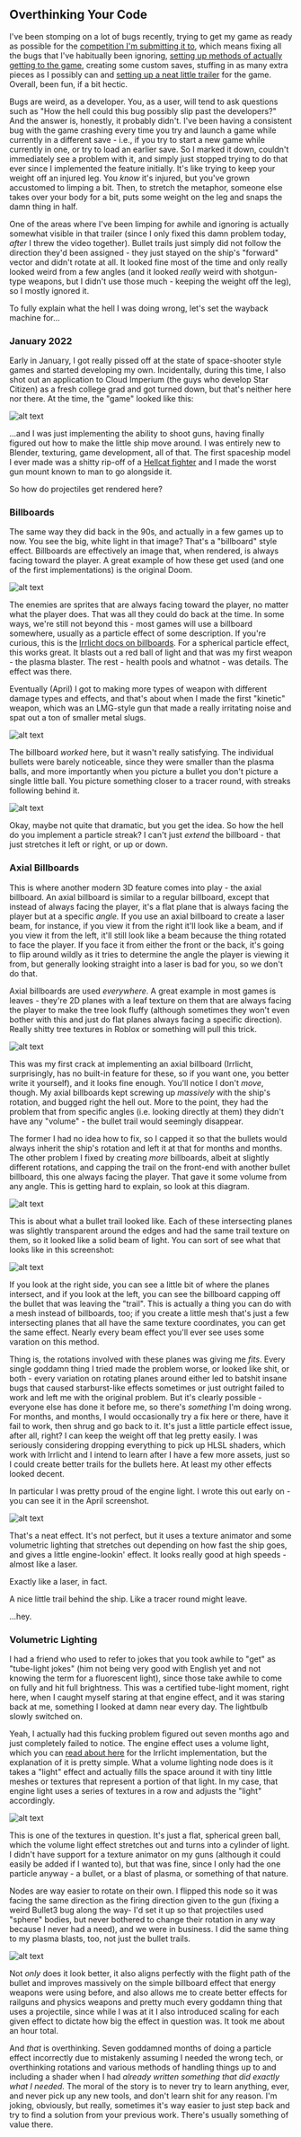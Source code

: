 ## Overthinking Your Code

I've been stomping on a lot of bugs recently, trying to get my game as ready as possible for the [competition I'm submitting it to](https://igf.com/), which means fixing all the bugs that I've habitually been ignoring, [setting up methods of actually getting to the game](https://baedsdevelopment.itch.io/extermination-shock), creating some custom saves, stuffing in as many extra pieces as I possibly can and [setting up a neat little trailer](https://www.youtube.com/watch?v=UlmLvJMVxY4) for the game. Overall, been fun, if a bit hectic.

Bugs are weird, as a developer. You, as a user, will tend to ask questions such as "How the hell could this bug possibly slip past the developers?" And the answer is, honestly, it probably didn't. I've been having a consistent bug with the game crashing every time you try and launch a game while currently in a different save - i.e., if you try to start a new game while currently in one, or try to load an earlier save. So I marked it down, couldn't immediately see a problem with it, and simply just stopped trying to do that ever since I implemented the feature initially. It's like trying to keep your weight off an injured leg. You *know* it's injured, but you've grown accustomed to limping a bit. Then, to stretch the metaphor, someone else takes over your body for a bit, puts some weight on the leg and snaps the damn thing in half.

One of the areas where I've been limping for awhile and ignoring is actually somewhat visible in that trailer (since I only fixed this damn problem today, *after* I threw the video together). Bullet trails just simply did not follow the direction they'd been assigned - they just stayed on the ship's "forward" vector and didn't rotate at all. It looked fine most of the time and only really looked weird from a few angles (and it looked *really* weird with shotgun-type weapons, but I didn't use those much - keeping the weight off the leg), so I mostly ignored it.

To fully explain what the hell I was doing wrong, let's set the wayback machine for...

### January 2022

Early in January, I got really pissed off at the state of space-shooter style games and started developing my own. Incidentally, during this time, I also shot out an application to Cloud Imperium (the guys who develop Star Citizen) as a fresh college grad and got turned down, but that's neither here nor there. At the time, the "game" looked like this:

![alt text](https://raw.githubusercontent.com/Wizard-Of-Chaos/Wizard-of-Chaos.github.io/main/imgs/jan2022.png "Hey! That's a copyright infringement!")

...and I was just implementing the ability to shoot guns, having finally figured out how to make the little ship move around. I was entirely new to Blender, texturing, game development, all of that. The first spaceship model I ever made was a shitty rip-off of a [Hellcat fighter](https://www.wcnews.com/wcpedia/Hellcat_V) and I made the worst gun mount known to man to go alongside it.

So how do projectiles get rendered here?

### Billboards

The same way they did back in the 90s, and actually in a few games up to now. You see the big, white light in that image? That's a "billboard" style effect. Billboards are effectively an image that, when rendered, is always facing toward the player. A great example of how these get used (and one of the first implementations) is the original Doom.
 
![alt text](https://raw.githubusercontent.com/Wizard-Of-Chaos/Wizard-of-Chaos.github.io/main/imgs/doom.png "Hey! That's a different copyright infringement!")
 
The enemies are sprites that are always facing toward the player, no matter what the player does. That was all they could do back at the time. In some ways, we're still not beyond this - most games will use a billboard somewhere, usually as a particle effect of some description. If you're curious, this is the [Irrlicht docs on billboards](https://irrlicht.sourceforge.io/docu/classirr_1_1scene_1_1_i_billboard_scene_node.html). For a spherical particle effect, this works great. It blasts out a red ball of light and that was my first weapon - the plasma blaster. The rest - health pools and whatnot - was details. The effect was there.
 
Eventually (April) I got to making more types of weapon with different damage types and effects, and that's about when I made the first "kinetic" weapon, which was an LMG-style gun that made a really irritating noise and spat out a ton of smaller metal slugs. 
 
![alt text](https://raw.githubusercontent.com/Wizard-Of-Chaos/Wizard-of-Chaos.github.io/main/imgs/crappybullets.png "Yeesh. This actually hurts to look at.")
  
The billboard *worked* here, but it wasn't really satisfying. The individual bullets were barely noticeable, since they were smaller than the plasma balls, and more importantly when you picture a bullet you don't picture a single little ball. You picture something closer to a tracer round, with streaks following behind it.
 
![alt text](https://raw.githubusercontent.com/Wizard-Of-Chaos/Wizard-of-Chaos.github.io/main/imgs/dragonsbreath.jpg "This is a dude using Dragon's Breath rounds out of a shotgun. They are ridiculously cool looking, and I've always wanted to own a few rounds.")
   
Okay, maybe not quite that dramatic, but you get the idea. So how the hell do you implement a particle streak? I can't just *extend* the billboard - that just stretches it left or right, or up or down.
   
### Axial Billboards

This is where another modern 3D feature comes into play - the axial billboard. An axial billboard is similar to a regular billboard, except that instead of always facing the player, it's a flat plane that is always facing the player but at a specific *angle.* If you use an axial billboard to create a laser beam, for instance, if you view it from the right it'll look like a beam, and if you view it from the left, it'll still look like a beam because the thing rotated to face the player. If you face it from either the front or the back, it's going to flip around wildly as it tries to determine the angle the player is viewing it from, but generally looking straight into a laser is bad for you, so we don't do that. 

Axial billboards are used *everywhere*. A great example in most games is leaves - they're 2D planes with a leaf texture on them that are always facing the player to make the tree look fluffy (although sometimes they won't even bother with this and just do flat planes always facing a specific direction). Really shitty tree textures in Roblox or something will pull this trick.

![alt text](https://raw.githubusercontent.com/Wizard-Of-Chaos/Wizard-of-Chaos.github.io/main/imgs/axialbb.gif "Pew!")

This was my first crack at implementing an axial billboard (Irrlicht, surprisingly, has no built-in feature for these, so if you want one, you better write it yourself), and it looks fine enough. You'll notice I don't *move*, though. My axial billboards kept screwing up *massively* with the ship's rotation, and bugged right the hell out. More to the point, they had the problem that from specific angles (i.e. looking directly at them) they didn't have any "volume" - the bullet trail would seemingly disappear.

The former I had no idea how to fix, so I capped it so that the bullets would always inherit the ship's rotation and left it at that for months and months. The other problem I fixed by creating *more* billboards, albeit at slightly different rotations, and capping the trail on the front-end with another bullet billboard, this one always facing the player. That gave it some volume from any angle. This is getting hard to explain, so look at this diagram.

![alt text](https://raw.githubusercontent.com/Wizard-Of-Chaos/Wizard-of-Chaos.github.io/main/imgs/axials.png "Goddamned MSPaint.")

This is about what a bullet trail looked like. Each of these intersecting planes was slightly transparent around the edges and had the same trail texture on them, so it looked like a solid beam of light. You can sort of see what that looks like in this screenshot:

![alt text](https://raw.githubusercontent.com/Wizard-Of-Chaos/Wizard-of-Chaos.github.io/main/imgs/bullet.png "Aaaack! Limitations!")

If you look at the right side, you can see a little bit of where the planes intersect, and if you look at the left, you can see the billboard capping off the bullet that was leaving the "trail". This is actually a thing you can do with a mesh instead of billboards, too; if you create a little mesh that's just a few intersecting planes that all have the same texture coordinates, you can get the same effect. Nearly every beam effect you'll ever see uses some varation on this method.

Thing is, the rotations involved with these planes was giving me *fits*. Every single goddamn thing I tried made the problem worse, or looked like shit, or both - every variation on rotating planes around either led to batshit insane bugs that caused starburst-like effects sometimes or just outright failed to work and left me with the original problem. But it's clearly possible - everyone else has done it before me, so there's *something* I'm doing wrong. For months, and months, I would occasionally try a fix here or there, have it fail to work, then shrug and go back to it. It's just a little particle effect issue, after all, right? I can keep the weight off that leg pretty easily. I was seriously considering dropping everything to pick up HLSL shaders, which work with Irrlicht and I intend to learn after I have a few more assets, just so I could create better trails for the bullets here. At least my other effects looked decent. 

In particular I was pretty proud of the engine light. I wrote this out early on - you can see it in the April screenshot.

![alt text](https://raw.githubusercontent.com/Wizard-Of-Chaos/Wizard-of-Chaos.github.io/main/imgs/engine.png "The engine light is on! Check the oil!")

That's a neat effect. It's not perfect, but it uses a texture animator and some volumetric lighting that stretches out depending on how fast the ship goes, and gives a little engine-lookin' effect. It looks really good at high speeds - almost like a laser. 

Exactly like a laser, in fact. 

A nice little trail behind the ship. Like a tracer round might leave.

...hey.

### Volumetric Lighting

I had a friend who used to refer to jokes that you took awhile to "get" as "tube-light jokes" (him not being very good with English yet and not knowing the term for a fluorescent light), since those take awhile to come on fully and hit full brightness. This was a certified tube-light moment, right here, when I caught myself staring at that engine effect, and it was staring back at me, something I looked at damn near every day. The lightbulb slowly switched on.

Yeah, I actually had this fucking problem figured out seven months ago and just completely failed to notice. The engine effect uses a volume light, which you can [read about here](https://irrlicht.sourceforge.io/docu/classirr_1_1scene_1_1_i_volume_light_scene_node.html) for the Irrlicht implementation, but the explanation of it is pretty simple. What a volume lighting node does is it takes a "light" effect and actually fills the space around it with tiny little meshes or textures that represent a portion of that light. In my case, that engine light uses a series of textures in a row and adjusts the "light" accordingly.

![alt text](https://raw.githubusercontent.com/Wizard-Of-Chaos/Wizard-of-Chaos.github.io/main/imgs/engine3.png "Engine texture.")

This is one of the textures in question. It's just a flat, spherical green ball, which the volume light effect stretches out and turns into a cylinder of light. I didn't have support for a texture animator on my guns (although it could easily be added if I wanted to), but that was fine, since I only had the one particle anyway - a bullet, or a blast of plasma, or something of that nature.

Nodes are way easier to rotate on their own. I flipped this node so it was facing the same direction as the firing direction given to the gun (fixing a weird Bullet3 bug along the way- I'd set it up so that projectiles used "sphere" bodies, but never bothered to change their rotation in any way because I never had a need), and we were in business. I did the same thing to my plasma blasts, too, not just the bullet trails.

![alt text](https://raw.githubusercontent.com/Wizard-Of-Chaos/Wizard-of-Chaos.github.io/main/imgs/newlights.gif "It was really irritating how easy that was.")

Not *only* does it look better, it also aligns perfectly with the flight path of the bullet and improves massively on the simple billboard effect that energy weapons were using before, and also allows me to create better effects for railguns and physics weapons and pretty much every goddamn thing that uses a projectile, since while I was at it I also introduced scaling for each given effect to dictate how big the effect in question was. It took me about an hour total.

And *that* is overthinking. Seven goddamned months of doing a particle effect incorrectly due to mistakenly assuming I needed the wrong tech, or overthinking rotations and various methods of handling things up to and including a shader when I had *already written something that did exactly what I needed.* The moral of the story is to never try to learn anything, ever, and never pick up any new tools, and don't learn shit for any reason. I'm joking, obviously, but really, sometimes it's way easier to just step back and try to find a solution from your previous work. There's usually something of value there.